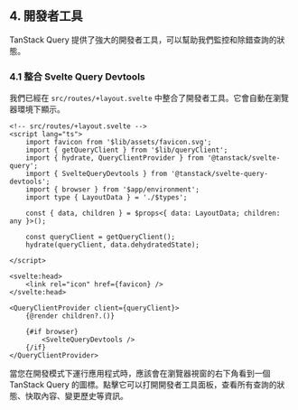 ## 4. 開發者工具

TanStack Query 提供了強大的開發者工具，可以幫助我們監控和除錯查詢的狀態。

### 4.1 整合 Svelte Query Devtools

我們已經在 `src/routes/+layout.svelte` 中整合了開發者工具。它會自動在瀏覽器環境下顯示。

```svelte
<!-- src/routes/+layout.svelte -->
<script lang="ts">
	import favicon from '$lib/assets/favicon.svg';
	import { getQueryClient } from '$lib/queryClient';
	import { hydrate, QueryClientProvider } from '@tanstack/svelte-query';
	import { SvelteQueryDevtools } from '@tanstack/svelte-query-devtools';
	import { browser } from '$app/environment';
	import type { LayoutData } = './$types';

	const { data, children } = $props<{ data: LayoutData; children: any }>();

	const queryClient = getQueryClient();
	hydrate(queryClient, data.dehydratedState);

</script>

<svelte:head>
	<link rel="icon" href={favicon} />
</svelte:head>

<QueryClientProvider client={queryClient}>
	{@render children?.()}

	{#if browser}
		<SvelteQueryDevtools />
	{/if}
</QueryClientProvider>
```

當您在開發模式下運行應用程式時，應該會在瀏覽器視窗的右下角看到一個 TanStack Query 的圖標。點擊它可以打開開發者工具面板，查看所有查詢的狀態、快取內容、變更歷史等資訊。
